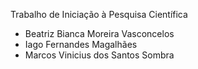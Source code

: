 Trabalho de Iniciação à Pesquisa Científica
- Beatriz Bianca Moreira Vasconcelos
- Iago Fernandes Magalhães
- Marcos Vinicius dos Santos Sombra